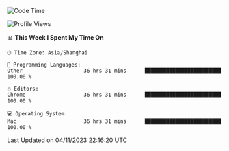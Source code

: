 <!--START_SECTION:waka-->
![Code Time](http://img.shields.io/badge/Code%20Time-1%2C497%20hrs%2033%20mins-blue)

![Profile Views](http://img.shields.io/badge/Profile%20Views-0-blue)

📊 **This Week I Spent My Time On** 

```text
🕑︎ Time Zone: Asia/Shanghai

💬 Programming Languages: 
Other                    36 hrs 31 mins      █████████████████████████   100.00 % 

🔥 Editors: 
Chrome                   36 hrs 31 mins      █████████████████████████   100.00 % 

💻 Operating System: 
Mac                      36 hrs 31 mins      █████████████████████████   100.00 % 
```


 Last Updated on 04/11/2023 22:16:20 UTC
<!--END_SECTION:waka-->